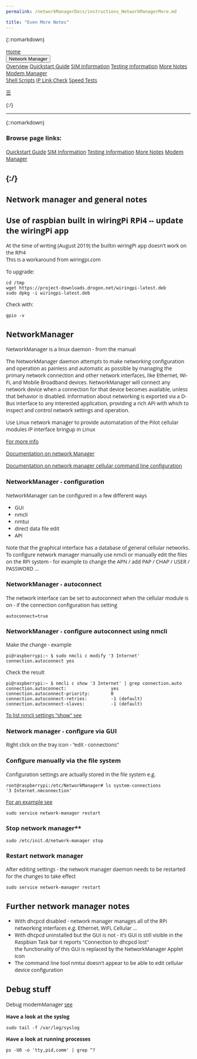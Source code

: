 ```yaml
---
permalink: /networkManagerDocs/instructions_NetworkManagerMore.md

title: "Even More Notes"
---
```

{::nomarkdown}

<!DOCTYPE html>
<html>
<head>
<meta name="viewport" content="width=device-width, initial-scale=1">
<link rel="stylesheet" href="https://cdnjs.cloudflare.com/ajax/libs/font-awesome/4.7.0/css/font-awesome.min.css">
<style>
body {margin:0;font-family:Open Sans}

.topnav {
  overflow: hidden;
  background-color: #ffffff;
}

.topnav a {
  float: left;
  display: block;
  color: #000000;
  text-align: center;
  padding: 14px 16px;
  text-decoration: none;
  font-size: 17px;
}

.active {
  background-color: #f37221;
  color: #ffffff;
}

.topnav .icon {
  display: none;
}

.dropdown {
  float: left;
  overflow: hidden;
}

.dropdown .dropbtn {
  font-size: 17px;    
  border: none;
  outline: none;
  color: black;
  padding: 14px 16px;
  background-color: #f37221;
  font-family: inherit;
  margin: 0;
}

.dropdown-content {
  display: none;
  position: absolute;
  background-color: #ffffff;
  min-width: 160px;
  box-shadow: 0px 8px 16px 0px rgba(0,0,0,0.2);
  z-index: 1;
}

.dropdown-content a {
  float: none;
  color: black;
  padding: 12px 16px;
  text-decoration: none;
  display: block;
  text-align: left;
  background-color: #ffffff;
}

.topnav a:hover, .dropdown:hover .dropbtn {
  background-color: #ffffff;
  color: #f37221;
}

.dropdown-content a:hover {
  background-color: #ffffff;
  color: #f37221;
}


.topnav > .dropdown .dropdown {
    overflow: visible;
    float: none;
    position: relative;
    background-color: #ffffff;
}
.topnav > .dropdown .dropdown > .dropbtn {width: 100%;background-color: #ffffff;}
.topnav > .dropdown .dropdown > .dropbtn + .dropdown-content {background-color: #ffffff; top: 0; left: 95%;}

#myTopnav.topnav:not(.responsive) .dropdown:hover > .dropdown-content {
  display: block;
}

@media screen and (max-width: 600px) {
  .topnav a:not(:first-child), .dropdown .dropbtn {
    display: none;
  }
  .topnav a.icon {
    float: right;
    display: block;
  }
}

@media screen and (max-width: 600px) {
  .topnav.responsive {position: relative;}
  .topnav.responsive .icon {
    position: absolute;
    right: 0;
    top: 0;
  }
  .topnav.responsive a {
    float: none;
    display: block;
    text-align: left;
    background-color: #ffffff;
  }
  .topnav.responsive .dropdown {float: none;}
  .topnav.responsive .dropdown-content {position: relative;}
  .topnav.responsive .dropdown .dropbtn {
    display: block;
    width: 100%;
    text-align: left; 
    background color: #ffffff;
    
  }
  .topnav > .dropdown .dropdown > .dropbtn + .dropdown-content {background-color: #ffffff; top: 0; left: auto;}
  .topnav > .dropdown .dropdown > .dropbtn + .dropdown-content, .topnav > .dropdown .dropdown > .dropbtn { text-indent: 15px;box-shadow: none; background-color:#ffffff}
}
</style>
</head>
<body>

<div class="topnav" id="myTopnav">
  <a href="https://izzybobs.github.io/pilot/">Home</a>
  <div class="dropdown">
    <button class="dropbtn" class="active"> Network Manager 
      <i class="fa fa-caret-down"></i>
    </button>
    <div class="dropdown-content">
      <a href="https://izzybobs.github.io/pilot/networkManagerDocs/">Overview</a>
      <a href="https://izzybobs.github.io/pilot/networkManagerDocs/Quickstart.html">Quickstart Guide</a>
      <a href="https://izzybobs.github.io/pilot/networkManagerDocs/simUse_info.html">SIM Information</a>
      <a href="https://izzybobs.github.io/pilot/networkManagerDocs/test_configurationRecords.html">Testing Information</a>
      <a href="https://izzybobs.github.io/pilot/networkManagerDocs#more_notes">More Notes</a>
      <a href="https://izzybobs.github.io/pilot/networkManagerDocs#modem_manager">Modem Manager</a>
    </div>
  </div> 
  <a href="https://izzybobs.github.io/pilot/scripts_pilotControl/">Shell Scripts</a>
  <a href="https://izzybobs.github.io/pilot/scripts_python_checkIp/">IP Link Check</a>
  <a href="https://izzybobs.github.io/pilot/speedtests/">Speed Tests</a>
  
  <a href="javascript:void(0);" style="font-size:15px;" class="icon" onclick="myFunction()">&#9776;</a>
</div>



<script>

function myFunction() {
  var x = document.getElementById("myTopnav");
  if (x.className === "topnav") {
    x.className += " responsive";
  } else {
    x.className = "topnav";
  }
}



function resetthis(){

var x = document.getElementById("myTopnav");
var butt = document.querySelectorAll(".dropbtn");

	for(i = 0; i<butt.length;i++){
      butt[i].nextElementSibling.removeAttribute("style")
      }
x.className = "topnav";

}

function init(){
var x = document.querySelector("#myTopnav");
	var butt = x.querySelectorAll(".dropbtn");
 
	for(i = 0; i<butt.length;i++){
   butt[i].nextElementSibling.style.display="";
		butt[i].onclick=function(){
       
        if(x.className.indexOf("responsive")!= -1){
			if(this.nextElementSibling.style.display=="none" || this.nextElementSibling.style.display=="")
            {
				this.nextElementSibling.style.display="block";
			}
			else
			{
			this.nextElementSibling.style.display="none";
			}
            }
		}
	}
}




window.onresize = function(){
resetthis();
}
init();

</script>

</body>
{:/}

---
{::nomarkdown}
<h3> Browse page links:</h3>
<div class="topnav" id="myTopnav">
  <a href="https://izzybobs.github.io/pilot/networkManagerDocs#quickstart_guide">Quickstart Guide</a>
  <a href="https://izzybobs.github.io/pilot/networkManagerDocs#sim_information">SIM Information</a>
  <a href="https://izzybobs.github.io/pilot/networkManagerDocs#pilot_testing_info">Testing Information</a>
  <a href="https://izzybobs.github.io/pilot/networkManagerDocs#more_notes">More Notes</a>
  <a href="https://izzybobs.github.io/pilot/networkManagerDocs#modem_manager">Modem Manager</a>
    </div>

{:/}
---

## Network manager and general notes


## Use of raspbian built in wiringPi RPi4  -- update the wiringPi app

At the time of writing (August 2019) the builtin wiringPi app doesn't work on the RPi4  
This is a workaround from wiringpi.com

To upgrade:
```
cd /tmp
wget https://project-downloads.drogon.net/wiringpi-latest.deb
sudo dpkg -i wiringpi-latest.deb
```

Check with:
```
gpio -v
```


## NetworkManager
NetworkManager is a linux daemon - from the manual  

 The NetworkManager daemon attempts to make networking configuration and operation as
 painless and automatic as possible by managing the primary network connection and
 other network interfaces, like Ethernet, Wi-Fi, and Mobile Broadband devices. 
 NetworkManager will connect any network device when a connection for that device
 becomes available, unless that behavior is disabled. Information about networking is
 exported via a D-Bus interface to any interested application, providing a rich API
 with which to inspect and control network settings and operation.


Use Linux network manager to provide automatation of the Pilot cellular modules 
IP interface bringup in Linux

[For more info](https://developer.gnome.org/NetworkManager/stable/NetworkManager.html)

[Documentation on network Manager](https://wiki.debian.org/NetworkManager)  

[Documentation on network manager cellular command line configuration](https://docs.ubuntu.com/core/en/stacks/network/network-manager/docs/configure-cellular-connections)


### NetworkManager - configuration 
NetworkManager can be configured in a few different ways    
* GUI
* nmcli
* nmtui
* direct data file edit
* API

Note that the graphical interface has a database of general cellular networks.  
To configure network manager manually use nmcli or manually edit the files on the RPi system - 
for example to change the APN / add PAP / CHAP / USER / PASSWORD ...  
  

### NetworkManager - autoconnect 

The network interface can be set to autoconnect when the cellular module is on - if the connection configuration has setting   
```
autoconnect=true
```



### NetworkManager - configure autoconnect using nmcli

Make the change - example
```
pi@raspberrypi:~ $ sudo nmcli c modify '3 Internet' connection.autoconnect yes
```

Check the result
```
pi@raspberrypi:~ $ nmcli c show '3 Internet' | grep connection.auto
connection.autoconnect:                 yes
connection.autoconnect-priority:        0
connection.autoconnect-retries:         -1 (default)
connection.autoconnect-slaves:          -1 (default)
```

[To list nmcli settings "show" see](./exampleNmcliConnectShow.md)

### Network manager - configure via GUI
Right click on the tray icon - "edit - connections"



### Configure manually via the file system
Configuration settings are actually stored in the file system e.g.

```
root@raspberrypi:/etc/NetworkManager# ls system-connections
'3 Internet.nmconnection'
```

[For an example see](./exampleNetworkManagerConfigFile.md)  


```
sudo service network-manager restart
```

### Stop network manager**  
```
sudo /etc/init.d/network-manager stop
```

### Restart network manager
After editing settings - the network manager daemon needs to be restarted for the changes to take effect  

```
sudo service network-manager restart
```


## Further network manager notes

* With dhcpcd disabled - network manager manages all of the RPi networking interfaces
 e.g. Ethernet, WiFi, Cellular ...
* With dhcpcd uninstalled but the GUI is not - it's GUI is still visible in the Raspbian Task bar
it reports "Connection to dhcpcd lost"   
the functionality of this GUI is replaced by the NetworkManager Applet icon  
* The command line tool nmtui doesn't appear to be able to edit cellular device configuration



## Debug stuff
Debug modemManager [see](https://www.freedesktop.org/wiki/Software/ModemManager/Debugging/)  

**Have a look at the syslog**   
```
sudo tail -f /var/log/syslog
```



**Have a look at running processes**  
```
ps -U0 -o 'tty,pid,comm' | grep ^?
```


